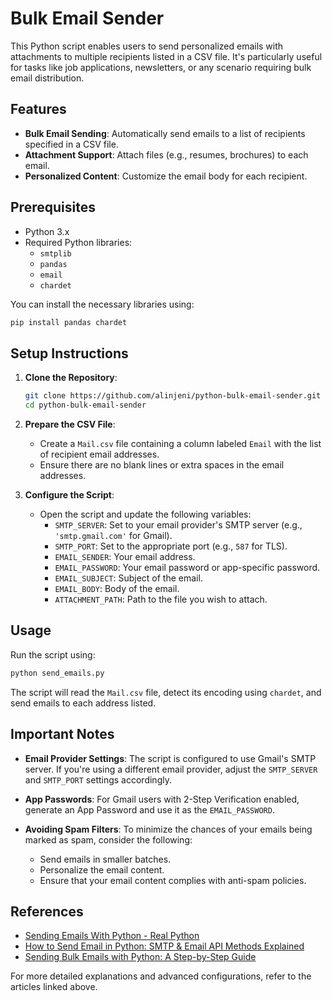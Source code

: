 # Bulk Email Sender

This Python script enables users to send personalized emails with attachments to multiple recipients listed in a CSV file. It's particularly useful for tasks like job applications, newsletters, or any scenario requiring bulk email distribution.

## Features

- **Bulk Email Sending**: Automatically send emails to a list of recipients specified in a CSV file.
- **Attachment Support**: Attach files (e.g., resumes, brochures) to each email.
- **Personalized Content**: Customize the email body for each recipient.

## Prerequisites

- Python 3.x
- Required Python libraries:
  - `smtplib`
  - `pandas`
  - `email`
  - `chardet`

You can install the necessary libraries using:

```bash
pip install pandas chardet
```


## Setup Instructions

1. **Clone the Repository**:

   ```bash
   git clone https://github.com/alinjeni/python-bulk-email-sender.git
   cd python-bulk-email-sender
   ```


2. **Prepare the CSV File**:

   - Create a `Mail.csv` file containing a column labeled `Email` with the list of recipient email addresses.
   - Ensure there are no blank lines or extra spaces in the email addresses.

3. **Configure the Script**:

   - Open the script and update the following variables:
     - `SMTP_SERVER`: Set to your email provider's SMTP server (e.g., `'smtp.gmail.com'` for Gmail).
     - `SMTP_PORT`: Set to the appropriate port (e.g., `587` for TLS).
     - `EMAIL_SENDER`: Your email address.
     - `EMAIL_PASSWORD`: Your email password or app-specific password.
     - `EMAIL_SUBJECT`: Subject of the email.
     - `EMAIL_BODY`: Body of the email.
     - `ATTACHMENT_PATH`: Path to the file you wish to attach.

## Usage

Run the script using:

```bash
python send_emails.py
```


The script will read the `Mail.csv` file, detect its encoding using `chardet`, and send emails to each address listed.

## Important Notes

- **Email Provider Settings**: The script is configured to use Gmail's SMTP server. If you're using a different email provider, adjust the `SMTP_SERVER` and `SMTP_PORT` settings accordingly.

- **App Passwords**: For Gmail users with 2-Step Verification enabled, generate an App Password and use it as the `EMAIL_PASSWORD`.

- **Avoiding Spam Filters**: To minimize the chances of your emails being marked as spam, consider the following:
  - Send emails in smaller batches.
  - Personalize the email content.
  - Ensure that your email content complies with anti-spam policies.

## References

- [Sending Emails With Python - Real Python](https://realpython.com/python-send-email/)
- [How to Send Email in Python: SMTP & Email API Methods Explained](https://mailtrap.io/blog/python-send-email/)
- [Sending Bulk Emails with Python: A Step-by-Step Guide](https://medium.com/@himanshu.developer01/sending-bulk-emails-with-python-a-step-by-step-guide-f27802512d18)

For more detailed explanations and advanced configurations, refer to the articles linked above.
